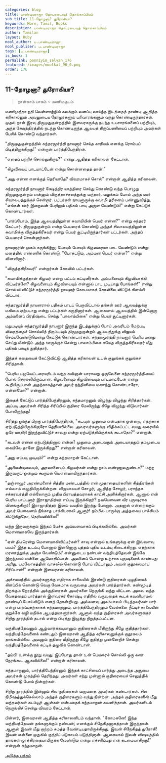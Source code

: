 ```yaml
---
categories: blog
title: பாண்டியராஜா தொடரடைவுத் தொல்காப்பியம்
sub_title: 11-தோழனா? துரோகியா?
keywords: More, Tamil, Books
description: பாண்டியராஜா தொடரடைவுத் தொல்காப்பியம்
author: Tamilan
layout: Ruby
nool_author: ப.பாண்டியராஜா
nool_publiser: ப.பாண்டியராஜா
tags: [ப.பாண்டியராஜா]
is_book: 1
permalink: ponniyin_selvan_176
featured: /images/noolkal_96_6.png
order: 176
---
```



## 11-தோழனா? துரோகியா?

> நான்காம் பாகம் ~ மணிமகுடம்

மணிமுத்தா நதி வெள்ளாற்றில் கலக்கும் வனப்பு வாய்ந்த இடத்தைத் தாண்டி ஆதித்த கரிகாலனும் அவனுடைய தோழர்களும் பரிவாரங்களும் வந்து கொண்டிருந்தார்கள். முதல் நாள் இரவு திருமுதுகுன்றத்தில் இளவரசருக்கு நடந்த உபசாரங்களைப் பற்றியும், அந்த க்ஷேத்திரத்தில் நடந்து கொண்டிருந்த ஆலயத் திருப்பணியைப் பற்றியும் அவர்கள் பேசிக் கொண்டு வந்தார்கள்.

"திருமுதுகுன்றத்தில் சுந்தரமூர்த்தி நாயனார் செய்த காரியம் எனக்கு ரொம்பப் பிடித்திருக்கிறது!" என்றான் பார்த்திபேந்திரன்.

"எதைப் பற்றிச் சொல்லுகிறாய்?" என்று ஆதித்த கரிகாலன் கேட்டான்.

"கிழவியைப் பாடமாட்டேன் என்று சொன்னதைத் தான்!"

"அது என்ன எனக்குத் தெரியாதே? விவரமாகச் சொல்" என்றான் ஆதித்த கரிகாலன்.

சுந்தரமூர்த்தி நாயனார் க்ஷேத்திர யாத்திரை செய்து கொண்டு வந்த பொழுது திருமுதுகுன்றம் என்னும் விருத்தாச்சலத்துக்கு வந்தார். வழக்கம் போல் அந்த ஊர் சிவாலயத்துக்குச் சென்றார். பட்டர்கள் நாயனாருக்கு சுவாமி தரிசனம் பண்ணுவித்து, "எங்கள் ஊர் இறைவன் பேரிலும் பதிகம் பாடி அருள வேண்டும்!" என்று கேட்டுக் கொண்டார்கள்.

"பார்ப்போம், இந்த ஆலயத்திலுள்ள சுவாமியின் பெயர் என்ன?" என்று சுந்தரர் கேட்டார். திருமுதுகுன்றம் என்ற பெயரைக் கொண்டு அந்தச் சிவாலயத்திலுள்ள சுவாமிக்கு விருத்தகிரீசுவர் என்று பெயர் சூட்டியிருந்தார்கள் பட்டர்கள். அந்தப் பெயரைச் சொன்னார்கள்.

நாயனாரின் முகம் சுருங்கிற்று; போயும் போயும் கிழவரையா பாட வேண்டும் என்று மனத்தில் எண்ணிக் கொண்டு, "போகட்டும், அம்மன் பெயர் என்ன?" என்று வினவினார்.

"விருத்தகிரீசுவரி" என்றார்கள் கோவில் பட்டர்கள்.

"சுவாமிக்குத்தான் கிழவர் என்று பட்டம் கட்டினீர்கள். அம்மனையும் கிழவியாக்கி விட்டீர்களே? கிழவனையும் கிழவியையும் என்னால் பாட முடியாது போங்கள்!" என்று சொல்லி விட்டுச் சுந்தரமூர்த்தி நாயனார் கோபமாகக் கோவிலை விட்டுக் கிளம்பி விட்டார்.

சுந்தரமூர்த்தி நாயனரால் பதிகம் பாடப் பெறாவிட்டால் தங்கள் ஊர் ஆலயத்துக்கு மகிமை ஏற்படாது என்று பட்டர்கள் கருதினார்கள். ஆகையால் ஆலயத்தில் இன்னொரு அம்மனைப் பிரதிஷ்டை செய்து "பாலாம்பிகை" என்று பெயர் சூட்டினார்கள்.

மறுபடியும் சுந்தரமூர்த்தி நாயனார் இருந்த இடத்துக்குப் போய் அவரிடம் மேற்படி விவரத்தைச் சொல்லித் திரும்பவும் திருமுதுகுன்றம் ஆலயத்துக்கு விஜயம் செய்யவேண்டுமென்று கேட்டுக் கொண்டார்கள். சுந்தரமூர்த்தி நாயனார் பெரிய மனது செய்து மீண்டும் அந்த ஊருக்குச் சென்று பாலாம்பிகை சமேத விருத்தகிரீசுவரர் மீது பதிகம் பாடித் துதித்தார்.

இந்தக் கதையைக் கேட்டுவிட்டு ஆதித்த கரிகாலன் உடல் குலுங்கக் குலுங்கச் சிரித்தான்.

"பெரிய பழுவேட்டரையரிடம் வந்த கவிஞன் யாராவது ஒருவேளை சுந்தரமூர்த்தியைப் போல் சொல்லியிருப்பான். கிழவனையும் கிழவியையும் பாடமாட்டேன் என்று கூறியிருப்பான் அதற்காகத்தான் அவர் நந்தினியை மணந்து கொண்டாரோ, என்னமோ?" என்றான்.

இதைக் கேட்டுப் பார்த்திபேந்திரனும், கந்தமாறனும் விழுந்து விழுந்து சிரித்தார்கள். அப்படி அவர்கள் சிரித்த சிரிப்பில் குதிரை மேலிருந்து கீழே விழுந்து விடுவார்கள் போலிருந்தது!

சிரித்து ஓய்ந்த பிறகு பார்த்திபேந்திரன், "கடவுள் முதுமை என்பதாக ஒன்றை, எதற்காக ஏற்படுத்தியிருக்கிறாரோ தெரியவில்லை. அவரவர்களுக்கு விதிக்கப்பட்ட வயது வரையில் ஒரே மாதிரி இருந்துவிட்டுச் சாவது என்று ஏற்படுத்தியிருக்கக் கூடாதோ?" என்றான்.

"கடவுள் என்ன ஏற்படுத்தினால் என்ன? முதுமை அடைவதும் அடையாததும் தம்முடைய கையிலே தானே இருக்கிறது?" என்றான் கரிகாலன்.

"அது எப்படி முடியும்?" என்று கந்தமாறன் கேட்டான்.

"அபிமன்யுவையும், அரவானையும் கிழவர்கள் என்று நாம் எண்ணுவதுண்டா?" மற்ற இருவரும் ஒன்றும் கூறாமல் மௌனமாயிருந்தார்கள்.

"தஞ்சாவூர் அரண்மனைச் சித்திர மண்டபத்தில் என் மூதாதையர்களின் சித்திரங்கள் எல்லாம் எழுதியிருக்கின்றன. விஜயாலயச் சோழர், ஆதித்த சோழர், பராந்தக சக்கரவர்த்தி எல்லோரும் முதிய பிராயத்தவராகக் காட்சி அளிக்கிறார்கள். ஆனால் என் பெரிய பாட்டனார் இராஜாதித்யர் எப்படி இருக்கிறார்? நவயௌவன வீர புருஷராக விளங்குகிறார்! இராஜாதித்தர் இளம் வயதில் இறந்து போனார். அதனால் என்றைக்கும் அவர் யௌவனம் நீங்காத பாக்கியசாலி ஆனார்! நம்மில் யாருக்கு அத்தகைய பாக்கியம் கிட்டுகிறதோ, தெரியவில்லை!"

மற்ற இருவருக்கும் இந்தப் பேச்சு அவ்வளவாகப் பிடிக்கவில்லை. அவர்கள் மௌனமாகவே இருந்தார்கள்.

"ஏன் திடீரென்று மௌனமாகிவிட்டீர்கள்? சாவு என்றால் உங்களுக்கு ஏன் இவ்வளவு பயம்? இந்த உடம்பு போனால் இன்னொரு புத்தம் புதிய உடம்பு கிடைக்கிறது. எதற்காக மரணத்துக்கு அஞ்ச வேண்டும்? என்னுடைய நண்பன் வந்தியத்தேவன் இங்கே இருந்தால் என்னை ஆமோதிப்பான். அவனைப் போன்ற உற்சாக புருஷனைக் காண்பது அரிது. யமலோகத்தின் வாசலில் கொண்டு போய் விட்டாலும் அவன் குதூகலமாய் சிரிப்பான்!" என்றான் இளவரசன் கரிகாலன்.

அச்சமயத்தில் அவர்களுக்கு எதிராக சாலையில் இரண்டு குதிரைகள் புழுதியைக் கிளப்பிக் கொண்டு வெகு வேகமாக வருவதை அவர்கள் பார்த்தார்கள். கண்மூடித் திறக்கும் நேரத்தில் அக்குதிரைகள் அவர்களை நெருங்கி வந்து விட்டன. அவை வந்த வேகத்தைப் பார்த்தால் இளவரசர் கோஷ்டி எதிரில் வருவதைக் கூடக் கவனியாமல் தாண்டிப் போய்விடும் எனத் தோன்றியது. அவ்வளவு அகம்பாவம் பிடித்தவர்கள் யார் என்று பார்ப்பதற்காகக் கந்தமாறனும், பார்த்திபேந்திரனும் வேல்களை நீட்டிச் சாலையின் குறுக்கே வழி மறிக்க ஆயத்தமானார்கள். ஆனால் வந்த குதிரைகள் அவர்களுக்குச் சிறிது தூரத்தில் தடால் என்று பிடித்து இழுத்து நிறுத்தப்பட்டன.

வந்தியத்தேவனும் ஆழ்வார்க்கடியானும் குதிரைகள் மீதிருந்து கீழே குதித்தார்கள். வந்தியத்தேவனைக் கண்டதும் இளவரசன் ஆதித்த கரிகாலனுக்குக் குதூகலம் தாங்கவில்லை. அவனும் குதிரை மீதிருந்து கீழே குதித்து முன்னேறிச் சென்று வந்தியத்தேவனைக் கட்டிக் தழுவிக் கொண்டான்.

"தம்பி! உனக்கு நூறு வயது. இப்போது தான் உன் பெயரைச் சொல்லி ஒரு கண நேரங்கூட ஆகவில்லை!" என்றான் கரிகாலன்.

கந்தமாறனும், பார்த்திபேந்திரனும் இந்தக் காட்சியைப் பார்த்து அடைந்த அசூயை அவர்கள் முகத்தில் தெரிந்தது. அவர்கள் சற்று முன்னால் குதிரையைச் செலுத்திக் கொண்டு போய் நின்றார்கள்.

சிறிது தூரத்தில் இன்னும் சில குதிரைகள் வருவதை அவர்கள் கண்டார்கள். சில நிமிஷத்துக்கெல்லாம் அந்தக் குதிரைகளும் வந்து நின்றன. அந்தக் குதிரைகளின் மீது வந்தவர்கள் கடம்பூர் ஆள்கள் என்பதைக் கந்தமாறன் கவனித்தான். அவர்களிடம் நெருங்கிச் சென்று விவரம் கேட்டான்.

பின்னர், இளவரசன் ஆதித்த கரிகாலனிடம் வந்தான். "கோமகனே! இந்த வந்தியத்தேவன் தங்களுக்கும் நண்பன்; எனக்கும் சிநேகிதனாகத்தான் இருந்தான். ஆனால் இவன் மீது குற்றம் சுமத்த வேண்டியதாயிருக்கிறது. இவன் சிநேகிதத் துரோகி! இவன் என்னை முதுகில் குத்திப் படுகாயம் படுத்தினான். ஆகையால் இவன் விஷயத்தில் தாங்கள் ஜாக்கிரதையாயிருக்க வேண்டும் என்று எச்சரிப்பது என் கடமையாகிறது!" என்றான் கந்தமாறன்.

[அடுத்த பக்கம்](ponniyin_selvan_177)